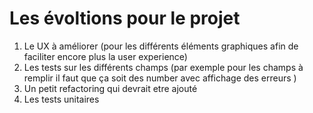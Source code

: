# Les évoltions pour le projet
1. Le UX à améliorer (pour les différents éléments graphiques afin de faciliter encore plus la user experience)
2. Les tests sur les différents champs (par exemple pour les champs à remplir il faut que ça soit des number avec affichage des erreurs )
3. Un petit refactoring qui devrait etre ajouté
4. Les tests unitaires